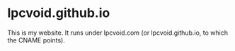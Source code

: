 # lpcvoid.github.io
This is my website. It runs under lpcvoid.com (or lpcvoid.github.io, to which the CNAME points).

